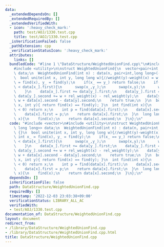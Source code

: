 ```yaml
---
data:
  _extendedDependsOn: []
  _extendedRequiredBy: []
  _extendedVerifiedWith:
  - icon: ':heavy_check_mark:'
    path: test/AOJ/1330.test.cpp
    title: test/AOJ/1330.test.cpp
  _isVerificationFailed: false
  _pathExtension: cpp
  _verificationStatusIcon: ':heavy_check_mark:'
  attributes:
    links: []
  bundledCode: "#line 1 \"DataStructure/WeightedUnionFind.cpp\"\n#include <vector>\n\
    #include <utility>\n\nstruct WeightedUnionFind{\n  vector<pair<int, long long>>\
    \ data;\n  WeightedUnionFind(int n) : data(n, pair<int,long long>(-1,0LL)) {}\n\
    \  bool unite(int x, int y, long long w){//weight(y)-weight(x) = w;\n    int x_\
    \ = find(x), y_ = find(y);\n    if(x_ == y_) return false;\n    if(data[y_].first\
    \ < data[x_].first){\n      swap(x_,y_);\n      swap(x,y);\n      w *= -1LL;\n\
    \    }\n    data[x_].first += data[y_].first;\n    data[y_].first = x_;\n    //\
    \ data[y_].second += w + rel_weight(x) - rel_weight(y);\n    data[y_].second +=\
    \ w + data[x].second - data[y].second;\n    return true;\n  }\n  bool same(int\
    \ x, int y){ return find(x) == find(y); }\n  int find(int x){\n    if(data[x].first\
    \ < 0) return x;\n    int p = find(data[x].first);\n    data[x].second += data[data[x].first].second;\n\
    \    data[x].first = p;\n    return data[x].first;\n  }\n  long long rel_weight(int\
    \ x){\n    find(x);\n    return data[x].second;\n  }\n};\n"
  code: "#include <vector>\n#include <utility>\n\nstruct WeightedUnionFind{\n  vector<pair<int,\
    \ long long>> data;\n  WeightedUnionFind(int n) : data(n, pair<int,long long>(-1,0LL))\
    \ {}\n  bool unite(int x, int y, long long w){//weight(y)-weight(x) = w;\n   \
    \ int x_ = find(x), y_ = find(y);\n    if(x_ == y_) return false;\n    if(data[y_].first\
    \ < data[x_].first){\n      swap(x_,y_);\n      swap(x,y);\n      w *= -1LL;\n\
    \    }\n    data[x_].first += data[y_].first;\n    data[y_].first = x_;\n    //\
    \ data[y_].second += w + rel_weight(x) - rel_weight(y);\n    data[y_].second +=\
    \ w + data[x].second - data[y].second;\n    return true;\n  }\n  bool same(int\
    \ x, int y){ return find(x) == find(y); }\n  int find(int x){\n    if(data[x].first\
    \ < 0) return x;\n    int p = find(data[x].first);\n    data[x].second += data[data[x].first].second;\n\
    \    data[x].first = p;\n    return data[x].first;\n  }\n  long long rel_weight(int\
    \ x){\n    find(x);\n    return data[x].second;\n  }\n};\n"
  dependsOn: []
  isVerificationFile: false
  path: DataStructure/WeightedUnionFind.cpp
  requiredBy: []
  timestamp: '2022-12-03 23:03:38+09:00'
  verificationStatus: LIBRARY_ALL_AC
  verifiedWith:
  - test/AOJ/1330.test.cpp
documentation_of: DataStructure/WeightedUnionFind.cpp
layout: document
redirect_from:
- /library/DataStructure/WeightedUnionFind.cpp
- /library/DataStructure/WeightedUnionFind.cpp.html
title: DataStructure/WeightedUnionFind.cpp
---
```

